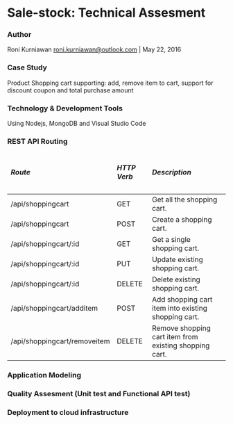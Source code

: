 # Sale-stock: Technical Assesment
### Author
Roni Kurniawan roni.kurniawan@outlook.com | May 22, 2016
### Case Study
Product Shopping cart supporting: add, remove item to cart, support for discount coupon and total purchase amount

### Technology & Development Tools
Using Nodejs, MongoDB and Visual Studio Code

### REST API Routing
<table>
<thead>
<td><h5>Route</h5></td><td><h5>HTTP Verb</h5></td><td><h5>Description</h5></td>
</thead>
<tbody>
<tr>
<td>/api/shoppingcart</td><td>GET</td><td>Get all the shopping cart.</td>
</tr>
<tr>
<td>/api/shoppingcart</td><td>POST</td><td>Create a shopping cart.</td>
</tr>
<tr>
<td>/api/shoppingcart/:id</td><td>GET</td><td>Get a single shopping cart.</td>
</tr>
<tr>
<td>/api/shoppingcart/:id</td><td>PUT</td><td>Update existing shopping cart.</td>
</tr>
<tr>
<td>/api/shoppingcart/:id</td><td>DELETE</td><td>Delete existing shopping cart.</td>
</tr>
<tr>
<td>/api/shoppingcart/additem</td><td>POST</td><td>Add shopping cart item into existing shopping cart.</td>
</tr>
<tr>
<td>/api/shoppingcart/removeitem</td><td>DELETE</td><td>Remove shopping cart item from existing shopping cart.</td>
</tr>
</tbody>
</table>

### Application Modeling

### Quality Assesment (Unit test and Functional API test)

### Deployment to cloud infrastructure



